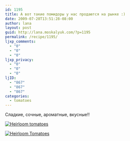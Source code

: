 ```yaml
---
id: 1195
title: А вот такие помидоры у нас продаются на рынке :)
date: 2009-07-28T13:51:28-08:00
author: lana
layout: post
guid: http://lana.moskalyuk.com/?p=1195
permalink: /recipe/1195/
ljxp_comments:
  - "0"
  - "0"
  - "0"
ljxp_privacy:
  - "0"
  - "0"
  - "0"
ljID:
  - "867"
  - "867"
  - "867"
categories:
  - tomatoes
---
```

Сладкие, сочные, ароматные, вкусные!!

<a class="flickr-image alignnone" title="Heirloom tomatoes" href="http://www.flickr.com/photos/67405678@N00/3744696621/" target="_blank"><img src="http://farm3.static.flickr.com/2497/3744696621_c373c8e6f5.jpg" alt="Heirloom tomatoes" /></a>

<a class="flickr-image alignnone" title="Heirloom Tomatoes" href="http://www.flickr.com/photos/67405678@N00/3745493068/" target="_blank"><img src="http://farm4.static.flickr.com/3188/3745493068_d01cdb91d3.jpg" alt="Heirloom Tomatoes" /></a>